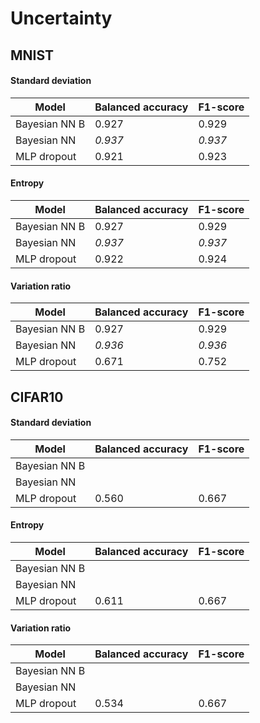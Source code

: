 Uncertainty
===========


## MNIST

#### Standard deviation
|  Model       | Balanced accuracy | F1-score |
|--------------|--------------|--------------|
| Bayesian NN B| 0.927 | 0.929|
| Bayesian NN  | *0.937* | *0.937* |
| MLP dropout  | 0.921 | 0.923 |

#### Entropy
|  Model       | Balanced accuracy | F1-score |
|--------------|--------------|--------------|
| Bayesian NN B| 0.927 | 0.929|
| Bayesian NN  | *0.937* | *0.937* |
| MLP dropout  | 0.922 | 0.924 |

#### Variation ratio
|  Model       | Balanced accuracy | F1-score |
|--------------|--------------|--------------|
| Bayesian NN B| 0.927 | 0.929|
| Bayesian NN  | *0.936* | *0.936* |
| MLP dropout  | 0.671 | 0.752 |


## CIFAR10

#### Standard deviation
|  Model       | Balanced accuracy | F1-score |
|--------------|--------------|--------------|
| Bayesian NN B|  |  |
| Bayesian NN  |  |  |
| MLP dropout  | 0.560 | 0.667 |

#### Entropy
|  Model       | Balanced accuracy | F1-score |
|--------------|--------------|--------------|
| Bayesian NN B|  |  |
| Bayesian NN  |  |  |
| MLP dropout  | 0.611 | 0.667 |

#### Variation ratio
|  Model       | Balanced accuracy | F1-score |
|--------------|--------------|--------------|
| Bayesian NN B|  |  |
| Bayesian NN  |  |  |
| MLP dropout  | 0.534 | 0.667 |


